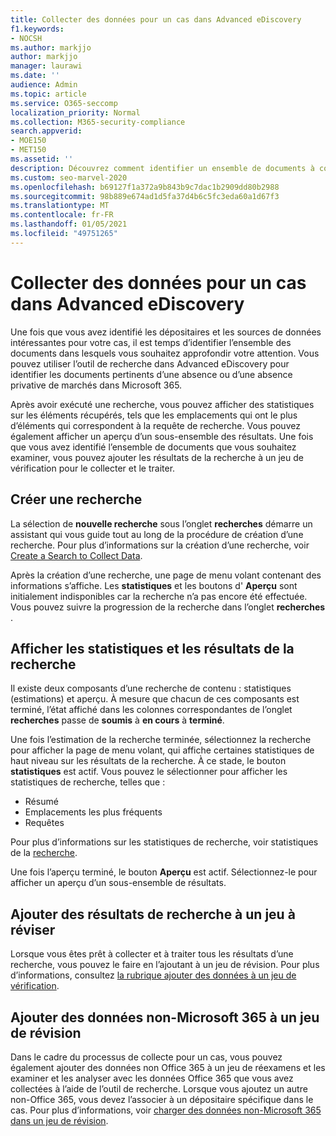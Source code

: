 ```yaml
---
title: Collecter des données pour un cas dans Advanced eDiscovery
f1.keywords:
- NOCSH
ms.author: markjjo
author: markjjo
manager: laurawi
ms.date: ''
audience: Admin
ms.topic: article
ms.service: O365-seccomp
localization_priority: Normal
ms.collection: M365-security-compliance
search.appverid:
- MOE150
- MET150
ms.assetid: ''
description: Découvrez comment identifier un ensemble de documents à consulter lors d’une enquête à l’aide de l’outil de recherche dans Advanced eDiscovery.
ms.custom: seo-marvel-2020
ms.openlocfilehash: b69127f1a372a9b843b9c7dac1b2909dd80b2988
ms.sourcegitcommit: 98b889e674ad1d5fa37d4b6c5fc3eda60a1d67f3
ms.translationtype: MT
ms.contentlocale: fr-FR
ms.lasthandoff: 01/05/2021
ms.locfileid: "49751265"
---
```

# <a name="collect-data-for-a-case-in-advanced-ediscovery"></a>Collecter des données pour un cas dans Advanced eDiscovery

Une fois que vous avez identifié les dépositaires et les sources de données intéressantes pour votre cas, il est temps d’identifier l’ensemble des documents dans lesquels vous souhaitez approfondir votre attention. Vous pouvez utiliser l’outil de recherche dans Advanced eDiscovery pour identifier les documents pertinents d’une absence ou d’une absence privative de marchés dans Microsoft 365.

Après avoir exécuté une recherche, vous pouvez afficher des statistiques sur les éléments récupérés, tels que les emplacements qui ont le plus d’éléments qui correspondent à la requête de recherche. Vous pouvez également afficher un aperçu d’un sous-ensemble des résultats. Une fois que vous avez identifié l’ensemble de documents que vous souhaitez examiner, vous pouvez ajouter les résultats de la recherche à un jeu de vérification pour le collecter et le traiter.

## <a name="create-a-search"></a>Créer une recherche

La sélection de **nouvelle recherche** sous l’onglet **recherches** démarre un assistant qui vous guide tout au long de la procédure de création d’une recherche. Pour plus d’informations sur la création d’une recherche, voir [Create a Search to Collect Data](create-search-to-collect-data.md).

Après la création d’une recherche, une page de menu volant contenant des informations s’affiche. Les **statistiques** et les boutons d' **Aperçu** sont initialement indisponibles car la recherche n’a pas encore été effectuée. Vous pouvez suivre la progression de la recherche dans l’onglet **recherches** .

## <a name="view-search-results-and-statistics"></a>Afficher les statistiques et les résultats de la recherche

Il existe deux composants d’une recherche de contenu : statistiques (estimations) et aperçu. À mesure que chacun de ces composants est terminé, l’état affiché dans les colonnes correspondantes de l’onglet **recherches** passe de **soumis** à **en cours** à **terminé**.

Une fois l’estimation de la recherche terminée, sélectionnez la recherche pour afficher la page de menu volant, qui affiche certaines statistiques de haut niveau sur les résultats de la recherche. À ce stade, le bouton **statistiques** est actif. Vous pouvez le sélectionner pour afficher les statistiques de recherche, telles que :

- Résumé
- Emplacements les plus fréquents
- Requêtes

Pour plus d’informations sur les statistiques de recherche, voir statistiques de la [recherche](search-statistics-in-advanced-ediscovery.md).

Une fois l’aperçu terminé, le bouton **Aperçu** est actif. Sélectionnez-le pour afficher un aperçu d’un sous-ensemble de résultats.

## <a name="add-search-results-to-a-review-set"></a>Ajouter des résultats de recherche à un jeu à réviser

Lorsque vous êtes prêt à collecter et à traiter tous les résultats d’une recherche, vous pouvez le faire en l’ajoutant à un jeu de révision. Pour plus d’informations, consultez [la rubrique ajouter des données à un jeu de vérification](add-data-to-review-set.md).

## <a name="add-non-microsoft-365-data-to-a-review-set"></a>Ajouter des données non-Microsoft 365 à un jeu de révision

Dans le cadre du processus de collecte pour un cas, vous pouvez également ajouter des données non Office 365 à un jeu de réexamens et les examiner et les analyser avec les données Office 365 que vous avez collectées à l’aide de l’outil de recherche. Lorsque vous ajoutez un autre non-Office 365, vous devez l’associer à un dépositaire spécifique dans le cas. Pour plus d’informations, voir [charger des données non-Microsoft 365 dans un jeu de révision](load-non-Office-365-data-into-a-review-set.md).
